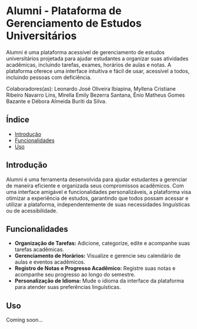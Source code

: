 

# Alumni - Plataforma de Gerenciamento de Estudos Universitários
Alumni é uma plataforma acessível de gerenciamento de estudos universitários projetada para ajudar estudantes a organizar suas atividades acadêmicas, incluindo tarefas, exames, horários de aulas e notas. A plataforma oferece uma interface intuitiva e fácil de usar, acessível a todos, incluindo pessoas com deficiência.

Colaboradores(as): Leonardo José Oliveira Ibiapina, Myllena Cristiane Ribeiro Navarro Lins, Mirella Emily Bezerra Santana, Ênio Matheus Gomes Bazante e Débora Almeida Buriti da Silva.

## Índice

- [Introdução](#introdução)
- [Funcionalidades](#funcionalidades)
- [Uso](#uso)


## Introdução

Alumni é uma ferramenta desenvolvida para ajudar estudantes a gerenciar de maneira eficiente e organizada seus compromissos acadêmicos. Com uma interface amigável e funcionalidades personalizáveis, a plataforma visa otimizar a experiência de estudos, garantindo que todos possam acessar e utilizar a plataforma, independentemente de suas necessidades linguísticas ou de acessibilidade.

## Funcionalidades

- **Organização de Tarefas:** Adicione, categorize, edite e acompanhe suas tarefas acadêmicas.
- **Gerenciamento de Horários:** Visualize e gerencie seu calendário de aulas e eventos acadêmicos.
- **Registro de Notas e Progresso Acadêmico:** Registre suas notas e acompanhe seu progresso ao longo do semestre.
- **Personalização de Idioma:** Mude o idioma da interface da plataforma para atender suas preferências linguísticas.

## Uso

Coming soon...
